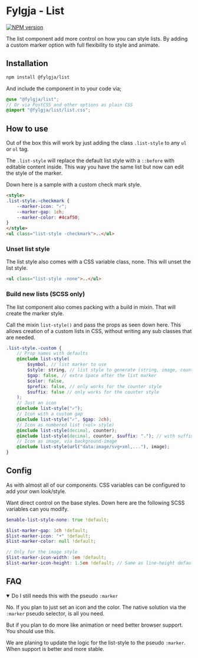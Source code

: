 # Fylgja - List

[![NPM version](https://img.shields.io/npm/v/@fylgja/list.svg)](https://www.npmjs.org/package/@fylgja/list)

The list component add more control on how you can style lists.
By adding a custom marker option with full flexibility to style and animate.

## Installation

```bash
npm install @fylgja/list
```

And include the component in to your code via;

```scss
@use "@fylgja/list";
// Or via PostCSS and other options as plain CSS
@import "@fylgja/list/list.css";
```


## How to use

Out of the box this will work by just adding the class `.list-style`
to any `ul` or `ol` tag.

The `.list-style` will replace the default list style
with a `::before` with editable content inside.
This way you have the same list but now can edit the style of the marker.

Down here is a sample with a custom check mark style.

```html
<style>
.list-style.-checkmark {
    --marker-icon: "✓";
    --marker-gap: 1ch;
    --marker-color: #4caf50;
}
</style>
<ul class="list-style -checkmark">..</ul>
```

### Unset list style

The list style also comes with a CSS variable class, none.
This will unset the list style.

```html
<ul class="list-style -none">..</ul>
```

### Build new lists (SCSS only)

The list component also comes packing with a build in mixin.
That will create the marker style.

Call the mixin `list-style()` and pass the props as seen down here.
This allows creation of a custom lists in CSS,
without writing any sub classes that are needed.

```scss
.list-style.-custom {
    // Prop names with defaults
    @include list-style(
        $symbol, // list marker to use
        $style: string, // list style to generate (string, image, counter)
        $gap: false, // extra space after the list marker
        $color: false,
        $prefix: false, // only works for the counter style
        $suffix: false // only works for the counter style
    );
    // Just an icon
    @include list-style("✓");
    // Icon with a custom gap
    @include list-style("✓", $gap: 2ch);
    // Icon as numbered list (<ol> style)
    @include list-style(decimal, counter);
    @include list-style(decimal, counter, $suffix: "."); // with suffix
    // Icon as image, via background-image
    @include list-style(url("data:image/svg+xml,..."), image);
}
```

## Config

As with almost all of our components.
CSS variables can be configured to add your own look/style.

Want direct control on the base styles.
Down here are the following SCSS variables can you modify.

```scss
$enable-list-style-none: true !default;

$list-marker-gap: 1ch !default;
$list-marker-icon: "•" !default;
$list-marker-color: null !default;

// Only for the image style
$list-marker-icon-width: 1em !default;
$list-marker-icon-height: 1.5em !default; // Same as line-height default
```

## FAQ

<details class="faq-panel" open><summary><span>Do I still needs this with the pseudo <code>:marker</code></span></summary>

No.
If you plan to just set an icon and the color.
The native solution via the `:marker` pseudo selector, is all you need.

But if you plan to do more like animation or need better browser support.
You should use this.

We are planing to update the logic for the list-style to the pseudo `:marker`.
When support is better and more stable.

</details>

